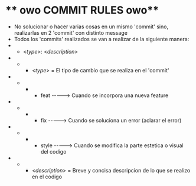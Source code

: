 # ** owo COMMIT RULES owo**

- No solucionar o hacer varias cosas en un mismo 'commit' sino, realizarlas en 2 'commit' con distinto message
- Todos los 'commits' realizados se van a realizar de la siguiente manera:
- - <*type*>: <*description*>
- - - <*type*> = El tipo de cambio que se realiza en el 'commit'
- - - - feat   ----->   Cuando se incorpora una nueva feature
- - - - fix    ----->   Cuando se soluciona un error (aclarar el error)
- - - - style  ----->   Cuando se modifica la parte estetica o visual del codigo
- - - <*description*> = Breve y concisa descripcion de lo que se realizo en el codigo
